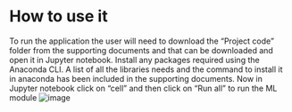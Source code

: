 # How to use it

To run the application the user will need to download the “Project code” folder from the supporting documents and that can be downloaded and open it in Jupyter notebook. Install any packages required using the Anaconda CLI. A list of all the libraries needs and the command to install it in anaconda has been included in the supporting documents.
Now in Jupyter notebook click on “cell” and then click on “Run all” to run the ML module
![image](https://user-images.githubusercontent.com/61276675/173253476-fd597834-cbdc-4bd0-b28a-8549dc731c9a.png)

